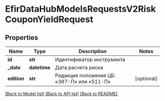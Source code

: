 # EfirDataHubModelsRequestsV2RiskCouponYieldRequest

## Properties
Name | Type | Description | Notes
------------ | ------------- | ------------- | -------------
**id** | **str** | Идентификатор инструмента | 
**_date** | **datetime** | Дата расчета риска | 
**edition** | **str** | Редакция положения ЦБ:  «387-П» или «511-П» | [optional] 

[[Back to Model list]](../README.md#documentation-for-models) [[Back to API list]](../README.md#documentation-for-api-endpoints) [[Back to README]](../README.md)

